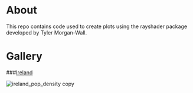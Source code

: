 # About

This repo contains code used to create plots using the rayshader package developed by Tyler Morgan-Wall.

# Gallery
###[Ireland](https://github.com/TomWalsh11/rayshader_plots/tree/main/plots/ireland)

![ireland_pop_density copy](https://user-images.githubusercontent.com/105279757/219968125-fd424067-a621-4195-a168-b6bd3be61e5a.png)
